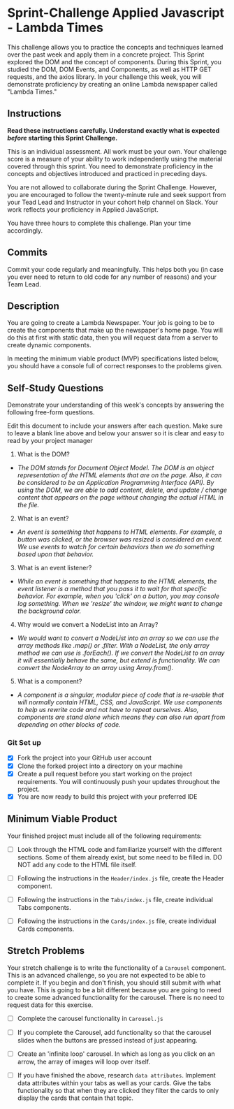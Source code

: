 # Sprint-Challenge Applied Javascript - Lambda Times

This challenge allows you to practice the concepts and techniques learned over the past week and apply them in a concrete project. This Sprint explored the DOM and the concept of components. During this Sprint, you studied the DOM, DOM Events, and Components, as well as HTTP GET requests, and the axios library. In your challenge this week, you will demonstrate proficiency by creating an online Lambda newspaper called "Lambda Times."

## Instructions

**Read these instructions carefully. Understand exactly what is expected _before_ starting this Sprint Challenge.**

This is an individual assessment. All work must be your own. Your challenge score is a measure of your ability to work independently using the material covered through this sprint. You need to demonstrate proficiency in the concepts and objectives introduced and practiced in preceding days.

You are not allowed to collaborate during the Sprint Challenge. However, you are encouraged to follow the twenty-minute rule and seek support from your Tead Lead and Instructor in your cohort help channel on Slack. Your work reflects your proficiency in Applied JavaScript.

You have three hours to complete this challenge. Plan your time accordingly.

## Commits

Commit your code regularly and meaningfully. This helps both you (in case you ever need to return to old code for any number of reasons) and your Team Lead.

## Description

You are going to create a Lambda Newspaper. Your job is going to be to create the components that make up the newspaper's home page. You will do this at first with static data, then you will request data from a server to create dynamic components.

In meeting the minimum viable product (MVP) specifications listed below, you should have a console full of correct responses to the problems given.

## Self-Study Questions

Demonstrate your understanding of this week's concepts by answering the following free-form questions.

Edit this document to include your answers after each question. Make sure to leave a blank line above and below your answer so it is clear and easy to read by your project manager

1. What is the DOM?

- _The DOM stands for Document Object Model. The DOM is an object representation of the HTML elements that are on the page. Also, it can be considered to be an Application Programming Interface (API). By using the DOM, we are able to add content, delete, and update / change content that appears on the page without changing the actual HTML in the file._

2. What is an event?

- _An event is something that happens to HTML elements. For example, a button was clicked, or the browser was resized is considered an event. We use events to watch for certain behaviors then we do something based upon that behavior._

3. What is an event listener?

- _While an event is something that happens to the HTML elements, the event listener is a method that you pass it to wait for that specific behavior. For example, when you 'click' on a button, you may console log something. When we 'resize' the window, we might want to change the background color._

4. Why would we convert a NodeList into an Array?

- _We would want to convert a NodeList into an array so we can use the array methods like .map() or .filter. With a NodeList, the only array method we can use is .forEach(). If we convert the NodeList to an array it will essentially behave the same, but extend is functionality. We can convert the NodeArray to an array using Array.from()._

5. What is a component?

- _A component is a singular, modular piece of code that is re-usable that will normally contain HTML, CSS, and JavaScript. We use components to help us rewrite code and not have to repeat ourselves. Also, components are stand alone which means they can also run apart from depending on other blocks of code._

### Git Set up

- [x] Fork the project into your GitHub user account
- [x] Clone the forked project into a directory on your machine
- [x] Create a pull request before you start working on the project requirements. You will continuously push your updates throughout the project.
- [x] You are now ready to build this project with your preferred IDE

## Minimum Viable Product

Your finished project must include all of the following requirements:

- [ ] Look through the HTML code and familiarize yourself with the different sections. Some of them already exist, but some need to be filled in. DO NOT add any code to the HTML file itself.

- [ ] Following the instructions in the `Header/index.js` file, create the Header component.

- [ ] Following the instructions in the `Tabs/index.js` file, create individual Tabs components.

- [ ] Following the instructions in the `Cards/index.js` file, create individual Cards components.

## Stretch Problems

Your stretch challenge is to write the functionality of a `Carousel` component. This is an advanced challenge, so you are not expected to be able to complete it. If you begin and don't finish, you should still submit with what you have. This is going to be a bit different because you are going to need to create some advanced functionality for the carousel. There is no need to request data for this exercise.

- [ ] Complete the carousel functionality in `Carousel.js`

- [ ] If you complete the Carousel, add functionality so that the carousel slides when the buttons are pressed instead of just appearing.

- [ ] Create an 'infinite loop' carousel. In which as long as you click on an arrow, the array of images will loop over itself.

- [ ] If you have finished the above, research `data attributes`. Implement data attributes within your tabs as well as your cards. Give the tabs functionality so that when they are clicked they filter the cards to only display the cards that contain that topic.
